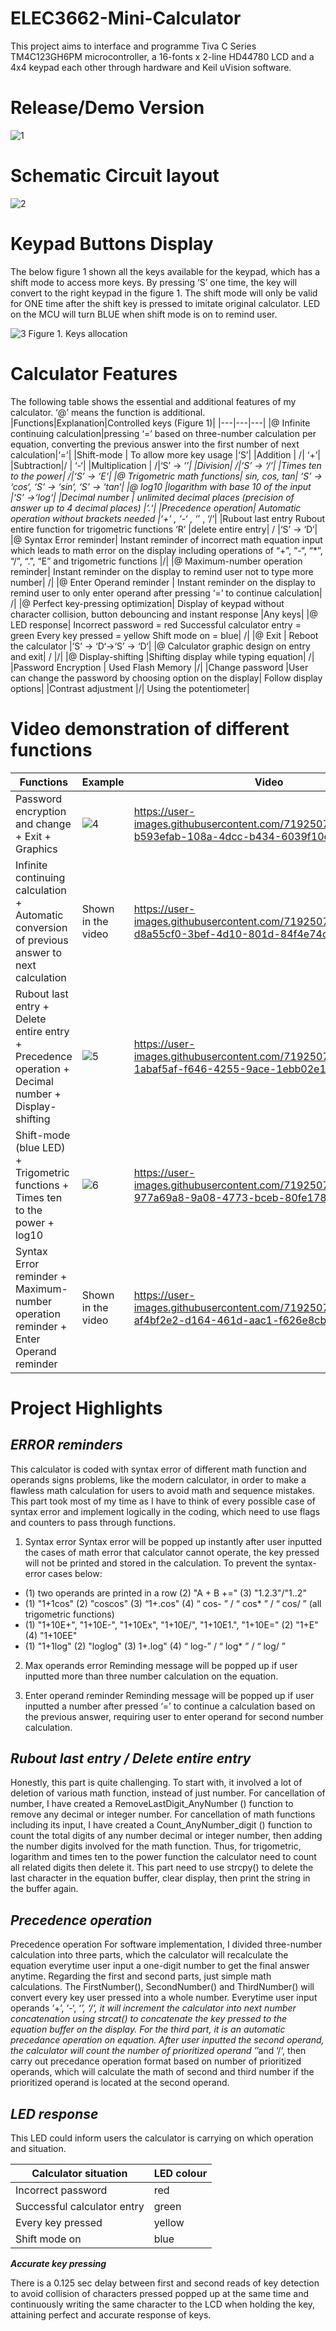 # ELEC3662-Mini-Calculator
This project aims to interface and programme Tiva C Series TM4C123GH6PM microcontroller, a 16-fonts x 2-line HD44780 LCD and a 4x4 keypad each other through hardware and Keil uVision software.

# Release/Demo Version
![1](https://user-images.githubusercontent.com/71925079/149642361-37fab73e-3462-448b-bcc9-a65f1b99e757.jpg)

# Schematic Circuit layout
![2](https://user-images.githubusercontent.com/71925079/149642376-ad086739-160f-4fb2-a020-5ed3df4656d0.png)

# Keypad Buttons Display
The below figure 1 shown all the keys available for the keypad, which has a shift mode to access more keys. By pressing ‘S’ one time, the key will convert to the right keypad in the figure 1. The shift mode will only be valid for ONE time after the shift key is pressed to imitate original calculator. LED on the MCU will turn BLUE when shift mode is on to remind user.

![3](https://user-images.githubusercontent.com/71925079/149642391-ba1d701f-9d5f-41ec-b93a-f95fa6aea357.png)
Figure 1. Keys allocation

# Calculator Features
The following table shows the essential and additional features of my calculator.
‘@’ means the function is additional.
|Functions|Explanation|Controlled keys (Figure 1)|
|---|---|---|
|@ Infinite continuing calculation|pressing ‘=’ based on three-number calculation per equation, converting the previous answer into the first number of next calculation|‘=’|
|Shift-mode |	To allow more key usage	|‘S’|
|Addition	| /|	‘+’|
|Subtraction|/ |	‘-‘|
|Multiplication	|	/|‘S’ -> ‘*’|
|Division|	/|‘S’ -> ‘/‘|
|Times ten to the power|	/|‘S’ -> ‘E‘|
|@ Trigometric math functions|	sin, cos, tan|	‘S’ -> ‘cos‘, ‘S’ -> ‘sin‘, ‘S’ -> ‘tan‘|
|@ log10	|logarithm with base 10 of the input	|‘S’ ->‘log‘|
|Decimal number |	unlimited decimal places (precision of answer up to 4 decimal places)	|‘.‘|
|Precedence operation|	Automatic operation without brackets needed	|‘+’ , ‘-‘ , ‘*’ , ‘/‘|
|Rubout last entry	Rubout entire function for trigometric functions	‘R’
|delete entire entry|	/	|‘S’ -> ‘D‘|
|@ Syntax Error reminder|	Instant reminder of incorrect math equation input which leads to math error on the display including operations of “+”, “-“, “*”, “/”, “.”, “E” and trigometric functions	|/|
|@ Maximum-number operation reminder|	Instant reminder on the display to remind user not to type more number|	/|
|@ Enter Operand reminder |	Instant reminder on the display to remind user to only enter operand after pressing ‘=’ to continue calculation|	/|
|@ Perfect key-pressing optimization|	Display of keypad without character collision, button debouncing and instant response	|Any keys|
|@ LED response|	Incorrect password = red Successful calculator entry = green Every key pressed = yellow Shift mode on = blue|	/|
|@ Exit |	Reboot the calculator	|‘S’ -> ‘D‘->‘S’ -> ‘D‘|
|@ Calculator graphic design on entry and exit|	/	|/|
|@ Display-shifting	|Shifting display while typing equation|	/|
|Password Encryption |	Used Flash Memory	|/|
|Change password	|User can change the password by choosing option on the display|	Follow display options|
|Contrast adjustment	|/|	Using the potentiometer|

# Video demonstration of different functions
|Functions|Example|Video|
|---|---|---|
|Password encryption and change + Exit + Graphics| ![4](https://user-images.githubusercontent.com/71925079/149642827-e88787f4-3cbf-42bc-ae86-6a3cc848b1d6.jpg)|https://user-images.githubusercontent.com/71925079/149642888-b593efab-108a-4dcc-b434-6039f10c471b.mp4
|Infinite continuing calculation + Automatic conversion of previous answer to next calculation|Shown in the video|https://user-images.githubusercontent.com/71925079/149642881-d8a55cf0-3bef-4d10-801d-84f4e74c7443.mp4
|Rubout last entry + Delete entire entry + Precedence operation + Decimal number + Display-shifting|![5](https://user-images.githubusercontent.com/71925079/149642861-7621103f-4fdc-42fb-8f2d-d5227b6b5d54.jpg)|https://user-images.githubusercontent.com/71925079/149642901-1abaf5af-f646-4255-9ace-1ebb02e1d4ff.mp4
|Shift-mode (blue LED) + Trigometric functions + Times ten to the power + log10|![6](https://user-images.githubusercontent.com/71925079/149642866-9625fc7a-2aea-4bc4-b824-4c4d58342f84.jpg)|https://user-images.githubusercontent.com/71925079/149642917-977a69a8-9a08-4773-bceb-80fe17895a44.mp4
|Syntax Error reminder + Maximum-number operation reminder + Enter Operand reminder|Shown in the video|https://user-images.githubusercontent.com/71925079/149642923-af4bf2e2-d164-461d-aac1-f626e8cb0227.mp4

# Project Highlights
## ***ERROR reminders***

This calculator is coded with syntax error of different math function and operands signs problems, like the modern calculator, in order to make a flawless math calculation for users to avoid math and sequence mistakes. This part took most of my time as I have to think of every possible case of syntax error and implement logically in the coding, which need to use flags and counters to pass through functions.

1.	Syntax error
Syntax error will be popped up instantly after user inputted the cases of math error that calculator cannot operate, the key pressed will not be printed and stored in the calculation.
To prevent the syntax-error cases below:
-	(1) two operands are printed in a row (2) "A + B +=" (3) "1.2.3"/"1..2"
-	(1) "1+1cos" (2) "coscos" (3) “1+.cos" (4) “ cos- ” / “ cos* ” / “ cos/ ” (all trigometric functions)
-	(1) "1+10E+", "1+10E-", "1+10Ex", "1+10E/", "1+10E1.", "1+10E=" (2) "1+E" (4) "1+10EE"
-	(1) "1+1log" (2) "loglog" (3) 1+.log" (4) “ log-” / “ log* ” / “ log/ ”

2.	Max operands error
Reminding message will be popped up if user inputted more than three number calculation on the equation.

3.	Enter operand reminder
Reminding message will be popped up if user inputted a number after pressed ‘=’ to continue a calculation based on the previous answer, requiring user to enter operand for second number calculation.

## ***Rubout last entry / Delete entire entry***

Honestly, this part is quite challenging. To start with, it involved a lot of deletion of various math function, instead of just number. For cancellation of number, I have created a RemoveLastDigit_AnyNumber () function to remove any decimal or integer number. For cancellation of math functions including its input, I have created a Count_AnyNumber_digit () function to count the total digits of any number decimal or integer number, then adding the number digits involved for the math function. Thus, for trigometric, logarithm and times ten to the power function the calculator need to count all related digits then delete it. This part need to use strcpy() to delete the last character in the equation buffer, clear display, then print the string in the buffer again.

## ***Precedence operation***

Precedence operation
For software implementation, I divided three-number calculation into three parts, which the calculator will recalculate the equation everytime user input a one-digit number to get the final answer anytime. Regarding the first and second parts, just simple math calculations. The FirstNumber(), SecondNumber() and ThirdNumber() will convert every key user pressed into a whole number. Everytime user input operands ‘+’, ‘-‘, ‘*’, ‘/‘, it will increment the calculator into next number concatenation using strcat() to concatenate the key pressed to the equation buffer on the display.
For the third part, it is an automatic precedance operation on equation. After user inputted the second operand, the calculator will count the number of prioritized operand ‘*’and ‘/‘, then carry out precedance operation format based on number of prioritized operands, which will calculate the math of second and third number if the prioritized operand is located at the second operand.

## ***LED response***

This LED could inform users the calculator is carrying on which operation and situation. 

|Calculator situation|LED colour|
|---|---|
|Incorrect password|	red|
|Successful calculator entry|	green|
|Every key pressed	|yellow|
|Shift mode on|	blue|

***Accurate key pressing***

There is a 0.125 sec delay between first and second reads of key detection to avoid collision of characters pressed popped up at the same time and continuously writing the same character to the LCD when holding the key, attaining perfect and accurate response of keys.








